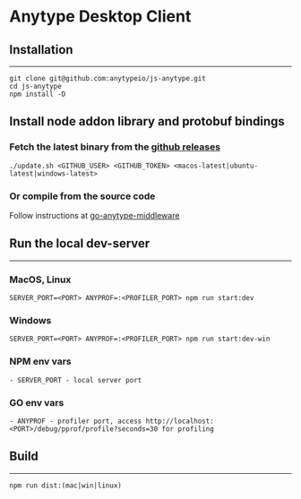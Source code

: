 # Anytype Desktop Client

## Installation
------------

	git clone git@github.com:anytypeio/js-anytype.git
	cd js-anytype
	npm install -D
  
## Install node addon library and protobuf bindings
### Fetch the latest binary from the [github releases](https://github.com/anytypeio/go-anytype-middleware/releases/latest)

	./update.sh <GITHUB_USER> <GITHUB_TOKEN> <macos-latest|ubuntu-latest|windows-latest>
	
### Or compile from the source code

Follow instructions at [go-anytype-middleware](https://github.com/anytypeio/go-anytype-middleware#how-to-build)

## Run the local dev-server
------------

### MacOS, Linux
	SERVER_PORT=<PORT> ANYPROF=:<PROFILER_PORT> npm run start:dev

### Windows
	SERVER_PORT=<PORT> ANYPROF=:<PROFILER_PORT> npm run start:dev-win
	
### NPM env vars	
	- SERVER_PORT - local server port
	
### GO env vars
	- ANYPROF - profiler port, access http://localhost:<PORT>/debug/pprof/profile?seconds=30 for profiling
  
## Build
------------

	npm run dist:(mac|win|linux)

